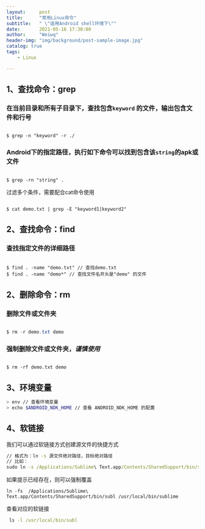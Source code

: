 ```yaml
---
layout:     post
title:      "常用Linux命令"
subtitle:   " \"适用Android shell环境下\""
date:       2021-05-16 17:30:00
author:     "Weiwq"
header-img: "img/background/post-sample-image.jpg"
catalog: true
tags:
    - Linux

---
```




## 1、查找命令：grep

### 在当前目录和所有子目录下，查找包含`keyword` 的文件，输出包含文件和行号

```shell

$ grep -n "keyword" -r ./

```

### Android下的指定路径，执行如下命令可以找到包含该`string`的apk或文件

```shell

$ grep -rn "string" .

```

过滤多个条件，需要配合cat命令使用

```shell

$ cat demo.txt | grep -E "keyword1|keyword2"

```

## 2、查找命令：find

### 查找指定文件的详细路径

```shell

$ find . -name "demo.txt" // 查找demo.txt
$ find . -name "demo*" // 查找文件名开头是"demo" 的文件

```


## 2、删除命令：rm

### 删除文件或文件夹

```java

$ rm -r demo.txt demo

```

### 强制删除文件或文件夹，*谨慎使用*

```shell

$ rm -rf demo.txt demo

```


## 3、环境变量

```bash
> env // 查看环境变量
> echo $ANDROID_NDK_HOME // 查看 ANDROID_NDK_HOME 的配置

```

## 4、软链接

我们可以通过软链接方式创建源文件的快捷方式

```cmd
// 格式为：ln -s 源文件绝对路径，目标绝对路径
// 比如：
sudo ln -s /Applications/Sublime\ Text.app/Contents/SharedSupport/bin/subl /usr/local/bin/subl
```

如果提示已经存在，则可以强制覆盖

```mcd
ln -fs  /Applications/Sublime\ Text.app/Contents/SharedSupport/bin/subl /usr/local/bin/sublime
```

查看对应的软链接

```cmd
 ls -l /usr/local/bin/subl  
```

